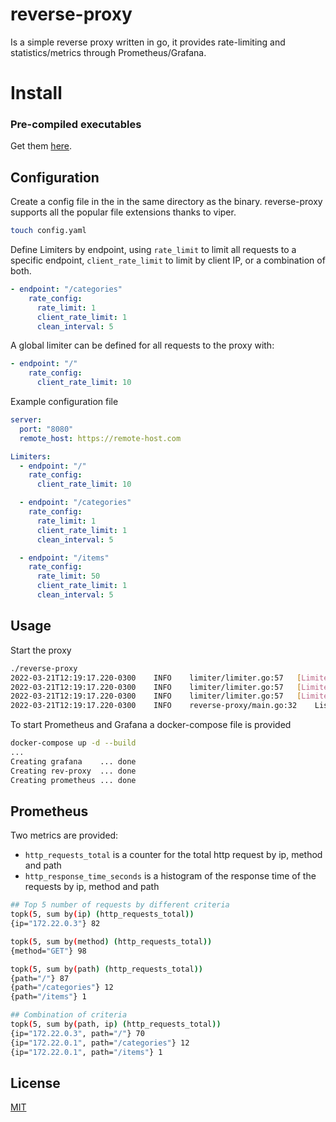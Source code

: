 # reverse-proxy

Is a simple reverse proxy written in go, it provides rate-limiting and statistics/metrics through Prometheus/Grafana.

# Install

### Pre-compiled executables

Get them [here](https://github.com/alejandroik/reverse-proxy/releases).

## Configuration

Create a config file in the in the same directory as the binary. reverse-proxy supports all the popular file extensions thanks to viper.

```bash
touch config.yaml
```

Define Limiters by endpoint, using `rate_limit` to limit all requests to a specific endpoint, `client_rate_limit` to limit by client IP, or a combination of both.

```yaml
- endpoint: "/categories"
    rate_config:
      rate_limit: 1
      client_rate_limit: 1
      clean_interval: 5
```

A global limiter can be defined for all requests to the proxy with:

```yaml
- endpoint: "/"
    rate_config:
      client_rate_limit: 10
```

Example configuration file

```yaml
server:
  port: "8080"
  remote_host: https://remote-host.com

Limiters:
  - endpoint: "/"
    rate_config:
      client_rate_limit: 10

  - endpoint: "/categories"
    rate_config:
      rate_limit: 1
      client_rate_limit: 1
      clean_interval: 5

  - endpoint: "/items"
    rate_config:
      rate_limit: 50
      client_rate_limit: 1
      clean_interval: 5
```

## Usage

Start the proxy

```bash
./reverse-proxy
2022-03-21T12:19:17.220-0300	INFO	limiter/limiter.go:57	[Limiter] Started limiter for /
2022-03-21T12:19:17.220-0300	INFO	limiter/limiter.go:57	[Limiter] Started limiter for /categories
2022-03-21T12:19:17.220-0300	INFO	limiter/limiter.go:57	[Limiter] Started limiter for /items
2022-03-21T12:19:17.220-0300	INFO	reverse-proxy/main.go:32	Listening on 8080
```

To start Prometheus and Grafana a docker-compose file is provided

```bash
docker-compose up -d --build
...
Creating grafana    ... done
Creating rev-proxy  ... done
Creating prometheus ... done
```

## Prometheus

Two metrics are provided:

- `http_requests_total` is a counter for the total http request by ip, method and path
- `http_response_time_seconds` is a histogram of the response time of the requests by ip, method and path

```bash
## Top 5 number of requests by different criteria
topk(5, sum by(ip) (http_requests_total))
{ip="172.22.0.3"} 82

topk(5, sum by(method) (http_requests_total))
{method="GET"} 98

topk(5, sum by(path) (http_requests_total))
{path="/"} 87
{path="/categories"} 12
{path="/items"} 1

## Combination of criteria
topk(5, sum by(path, ip) (http_requests_total))
{ip="172.22.0.3", path="/"} 70
{ip="172.22.0.1", path="/categories"} 12
{ip="172.22.0.1", path="/items"} 1
```

## License

[MIT](https://choosealicense.com/licenses/mit/)
